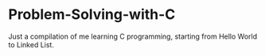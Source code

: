 # Problem-Solving-with-C

Just a compilation of me learning C programming, starting from Hello World to Linked List. 
